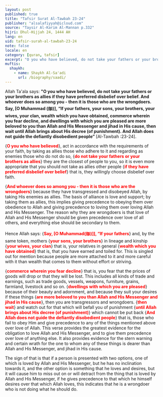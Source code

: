 ```yaml
---
layout: post
published: true
title: "Tafsir Surat Al-Tawbah 23-24"
publisher: "alsalafiyyah@icloud.com"
source: "Taysir Al-Karim Al-Mannan p.332"
hijri: Dhul-Hijjah 24, 1444 AH
lang: en
uid: tafsir-surah-al-tawbah-23-24
note: false
locale: en
category: [quran, tafsir]
excerpt: "O you who have believed, do not take your fathers or your brothers as allies if they have preferred disbelief over belief. And whoever does so among you - then it is those who are the wrongdoers. "
muftis:
  shaykh: 
    - name: Shaykh Al-Sa'adi
      url: /biography/saadi/
---
```


Allah Ta'ala says: **"O you who have believed, do not take your fathers or your brothers as allies if they have preferred disbelief over belief. And whoever does so among you - then it is those who are the wrongdoers. Say, [O Muhammad (ﷺ)], “If your fathers, your sons, your brothers, your wives, your clan, wealth which you have obtained, commerce wherein you fear decline, and dwellings with which you are pleased are more beloved to you than Allah and His Messenger and jihad in His cause, then wait until Allah brings about His decree (of punishment). And Allah does not guide the defiantly disobedient people”** [Al-Tawbah :23-24].

{<span style="color:red">**O you who have believed**</span>}, act in accordance with the requirements of your faith, by taking as allies those who adhere to it and regarding as enemies those who do not do so, {<span style="color:red">**do not take your fathers or your brothers as allies**</span>} they are the closest of people to you, so it is even more appropriate that you should not take as allies other people {<span style="color:red">**if they have preferred disbelief over belief**</span>} that is, they willingly choose disbelief over faith. 

{<span style="color:red">**And whoever does so among you - then it is those who are the wrongdoers**</span>} because they have transgressed and disobeyed Allah, by taking His enemies as allies. The basis of alliance is love and support; by taking them as allies, this implies giving precedence to obeying them over obedience to Allah and giving precedence to loving them over loving Allah and His Messenger. The reason why they are wrongdoers is that love of Allah and His Messenger should be given precedence over love of all others, and everything else should be secondary to them. 

Hence Allah says: {<span style="color:red">**Say, [O Muhammad(ﷺ)]], “If your fathers**</span>} and, by the same token, mothers {<span style="color:red">**your sons, your brothers**</span>} in lineage and kinship {<span style="color:red">**your wives, your clan**</span>} that is, your relatives in general {<span style="color:red">**wealth which you have obtained**</span>} that is, that you have earned and toiled for. This is singled out for mention because people are more attached to it and more careful with it than wealth that comes to them without effort or striving. 

{<span style="color:red">**commerce wherein you fear decline**</span>} that is, you fear that the prices of goods will drop or that they will be lost. This includes all kinds of trade and earnings, such as trade goods, vessels, weapons, furniture, grains, farmland, livestock and so on. {<span style="color:red">**dwellings with which you are pleased**</span>} because of their beauty and adornment, and because they suit your desires if these things {<span style="color:red">**are more beloved to you than Allah and His Messenger and jihad in His cause**</span>}, then you are transgressors and wrongdoers. {<span style="color:red">**then wait**</span>} and watch out for that which will befall you of punishment {<span style="color:red">**until Allah brings about His decree (of punishment)**</span>} which cannot be put back {<span style="color:red">**And Allah does not guide the defiantly disobedient people**</span>} that is, those who fail to obey Him and give precedence to any of the things mentioned above over love of Allah. This verse provides the greatest evidence for the obligation to love Allah and His Messenger, and to give them precedence over love of anything else. It also provides evidence for the stern warning and certain wrath for the one to whom any of these things is dearer than Allah and His Messenger, and jihad in His cause. 

The sign of that is that if a person is presented with two options, one of which is loved by Allah and His Messenger, but he has no inclination towards it, and the other option is something that he loves and desires, but it will cause him to miss out on or will detract from the thing that is loved by Allah and His Messenger, if he gives precedence to that which he himself desires over that which Allah loves, this indicates that he is a wrongdoer who is not doing what he should do.
